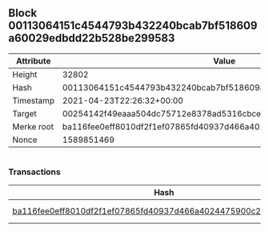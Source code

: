 ## Block 00113064151c4544793b432240bcab7bf518609a60029edbdd22b528be299583

Attribute | Value
--- | ---
Height | 32802
Hash | 00113064151c4544793b432240bcab7bf518609a60029edbdd22b528be299583
Timestamp | 2021-04-23T22:26:32+00:00
Target | 00254142f49eaaa504dc75712e8378ad5316cbcead634704b3734b6271167cc4
Merke root | ba116fee0eff8010df2f1ef07865fd40937d466a4024475900c2f70f25f3e70d
Nonce | 1589851469

```

```

### Transactions

Hash | Amount
--- | ---
[ba116fee0eff8010df2f1ef07865fd40937d466a4024475900c2f70f25f3e70d](ba116fee0eff8010df2f1ef07865fd40937d466a4024475900c2f70f25f3e70d.md) | 10.00000000 SKEPTI 
